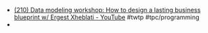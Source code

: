 - [(210) Data modeling workshop: How to design a lasting business blueprint w/ Ergest Xheblati - YouTube](https://www.youtube.com/watch?v=F-vkxuq5nv0) #twtp #tpc/programming
-